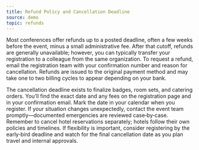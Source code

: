 ```yaml
---
title: Refund Policy and Cancellation Deadline
source: demo
topic: refunds
---
```


Most conferences offer refunds up to a posted deadline, often a few weeks before the event, minus a small administrative fee. After that cutoff, refunds are generally unavailable; however, you can typically transfer your registration to a colleague from the same organization. To request a refund, email the registration team with your confirmation number and reason for cancellation. Refunds are issued to the original payment method and may take one to two billing cycles to appear depending on your bank.

The cancellation deadline exists to finalize badges, room sets, and catering orders. You’ll find the exact date and any fees on the registration page and in your confirmation email. Mark the date in your calendar when you register. If your situation changes unexpectedly, contact the event team promptly—documented emergencies are reviewed case‑by‑case. Remember to cancel hotel reservations separately; hotels follow their own policies and timelines. If flexibility is important, consider registering by the early‑bird deadline and watch for the final cancellation date as you plan travel and internal approvals.
